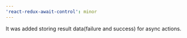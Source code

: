 ```yaml
---
'react-redux-await-control': minor
---
```


It was added storing result data(failure and success) for async actions.
